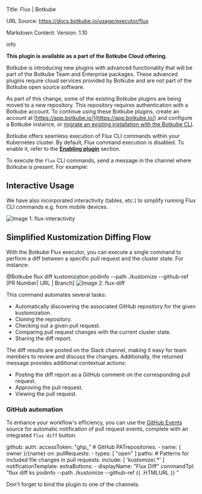 Title: Flux | Botkube

URL Source: https://docs.botkube.io/usage/executor/flux

Markdown Content:
Version: 1.10

info

**This plugin is available as a part of the Botkube Cloud offering.**

Botkube is introducing new plugins with advanced functionality that will be part of the Botkube Team and Enterprise packages. These advanced plugins require cloud services provided by Botkube and are not part of the Botkube open source software.

As part of this change, some of the existing Botkube plugins are being moved to a new repository. This repository requires authentication with a Botkube account. To continue using these Botkube plugins, create an account at [https://app.botkube.io/](https://app.botkube.io/) and configure a Botkube instance, or [migrate an existing installation with the Botkube CLI](https://docs.botkube.io/cli/migrating-installation-to-botkube-cloud).

Botkube offers seamless execution of Flux CLI commands within your Kubernetes cluster. By default, Flux command execution is disabled. To enable it, refer to the [**Enabling plugin**](https://docs.botkube.io/configuration/executor/flux#enabling-plugin) section.

To execute the `flux` CLI commands, send a message in the channel where Botkube is present. For example:

Interactive Usage[​](#interactive-usage"DirectlinktoInteractiveUsage")
---------------------------------------------------------------------------

We have also incorporated interactivity (tables, etc.) to simplify running Flux CLI commands e.g. from mobile devices.

![Image 1: flux-interactivity](https://docs.botkube.io/assets/images/flux-interactivity-36eaec2696dd56fe8924ef36f42a7ac1.gif)

Simplified Kustomization Diffing Flow[​](#simplified-kustomization-diffing-flow"DirectlinktoSimplifiedKustomizationDiffingFlow")
---------------------------------------------------------------------------------------------------------------------------------------

With the Botkube Flux executor, you can execute a single command to perform a diff between a specific pull request and the cluster state. For instance:

@Botkube flux diff kustomization podinfo --path ./kustomize --github-ref [PR Number| URL | Branch] ![Image 2: flux-diff](https://docs.botkube.io/assets/images/flux-diff-abdd97d5a1b5dd3b64ecf2c1712fa14d.gif)

This command automates several tasks:

*   Automatically discovering the associated GitHub repository for the given kustomization.
*   Cloning the repository.
*   Checking out a given pull request.
*   Comparing pull request changes with the current cluster state.
*   Sharing the diff report.

The diff results are posted on the Slack channel, making it easy for team members to review and discuss the changes. Additionally, the returned message provides additional contextual actions:

*   Posting the diff report as a GitHub comment on the corresponding pull request.
*   Approving the pull request.
*   Viewing the pull request.

### GitHub automation[​](#github-automation"DirectlinktoGitHubautomation")

To enhance your workflow's efficiency, you can use the [GitHub Events](https://docs.botkube.io/configuration/source/github-events) source for automatic notification of pull request events, complete with an integrated `flux diff` button.

github:  auth:    accessToken: "ghp_" # GitHub PATrepositories:  - name: { owner }/{name}    on:      pullRequests:          - types: [ "open" ]            paths:              # Patterns for included file changes in pull requests.              include: [ 'kustomize/.*' ]            notificationTemplate:              extraButtons:                - displayName: "Flux Diff"                  commandTpl: "flux diff ks podinfo --path ./kustomize --github-ref {{ .HTMLURL }} "

Don't forget to bind the plugin to one of the channels.
